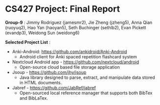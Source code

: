 # CS427 Project: Final Report

**Group-9** : Jimmy Rodriguez (jamesmr2), Jie Zheng (jzheng5), Anna Qian (ruoyuq2), Hao Yan (haoyan5), Seth Buchinger (sethlb2), Evan Pickett (evandp3), Weidong Sun (weidong6)

**Selected Project List** :

- Anki-Android: https://github.com/ankidroid/Anki-Android
    - Android client for Anki spaced repetition flashcard system
- Nextcloud Android app - https://github.com/nextcloud/android
    - Open-source cloud based file storage application
- Jsoup - https://github.com/jhy/jsoup
    - Java library designed to parse, extract, and manipulate data stored in HTML documents.
- Jabref - https://github.com/JabRef/jabref
    - Open-sourced local reference manager that supports both BibTex and BibLaTex.
